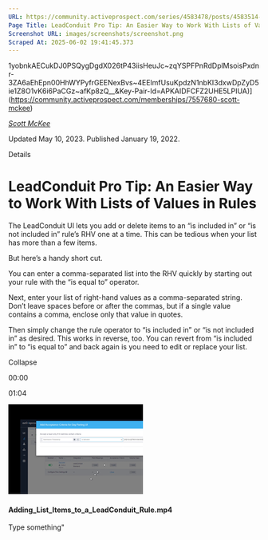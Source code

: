```yaml
---
URL: https://community.activeprospect.com/series/4583478/posts/4583514-leadconduit-pro-tip-an-easier-way-to-work-with-lists-of-values-in-rules
Page Title: LeadConduit Pro Tip: An Easier Way to Work With Lists of Values in Rules
Screenshot URL: images/screenshots/screenshot.png
Scraped At: 2025-06-02 19:41:45.373
---
```

1yobnkAECukDJ0PSQygDgdX026tP43iisHeuJc~zqYSPFPnRdDplMsoisPxdnr-3ZA6aEhEpn00HhWYPyfrGEENexBvs~4EElmfUsuKpdzN1nbKI3dxwDpZyD5ie1Z8O1vK6i6PaCGz~afKp8zQ__&Key-Pair-Id=APKAIDFCFZ2UHE5LPIUA)](https://community.activeprospect.com/memberships/7557680-scott-mckee)

[_Scott McKee_](https://community.activeprospect.com/memberships/7557680-scott-mckee)

Updated May 10, 2023. Published January 19, 2022.

Details

# LeadConduit Pro Tip: An Easier Way to Work With Lists of Values in Rules

The LeadConduit UI lets you add or delete items to an “is included in” or “is not included in” rule’s RHV one at a time. This can be tedious when your list has more than a few items.

But here’s a handy short cut.

You can enter a comma-separated list into the RHV quickly by starting out your rule with the “is equal to” operator.

Next, enter your list of right-hand values as a comma-separated string. Don’t leave spaces before or after the commas, but if a single value contains a comma, enclose only that value in quotes.

Then simply change the rule operator to “is included in” or “is not included in” as desired. This works in reverse, too. You can revert from “is included in” to “is equal to” and back again is you need to edit or replace your list.

Collapse

00:00

01:04

![](images/image-1.png)

#### Adding\_List\_Items\_to\_a\_LeadConduit\_Rule.mp4

Type something"

